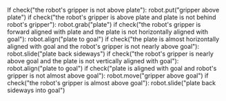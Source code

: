 

If check("the robot's gripper is not above plate"):
    robot.put("gripper above plate")
if check("the robot's gripper is above plate and plate is not behind robot's gripper"):
    robot.grab("plate")
if check("the robot's gripper is forward aligned with plate and the plate is not horizontally aligned with goal"):
    robot.align("plate to goal")
if check("the plate is almost horizontally aligned with goal and the robot's gripper is not nearly above goal"):
    robot.slide("plate back sideways")
if check("the robot's gripper is nearly above goal and the plate is not vertically aligned with goal"):
    robot.align("plate to goal")
if check("plate is aligned with goal and robot's gripper is not almost above goal"):
    robot.move("gripper above goal")
if check("the robot's gripper is almost above goal"):
    robot.slide("plate back sideways into goal")